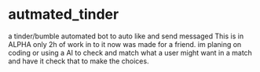 # autmated_tinder
a tinder/bumble automated bot to auto like and send messaged
This is in ALPHA only 2h of work in to it now was made for a friend.
im planing on coding or using a AI to check and match what a user might want in a match and have it check that to make the choices.
